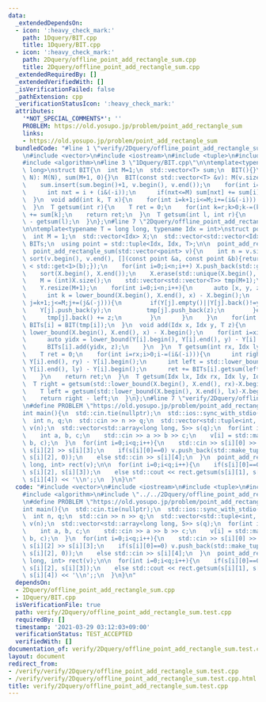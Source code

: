 ```yaml
---
data:
  _extendedDependsOn:
  - icon: ':heavy_check_mark:'
    path: 1Dquery/BIT.cpp
    title: 1Dquery/BIT.cpp
  - icon: ':heavy_check_mark:'
    path: 2Dquery/offline_point_add_rectangle_sum.cpp
    title: 2Dquery/offline_point_add_rectangle_sum.cpp
  _extendedRequiredBy: []
  _extendedVerifiedWith: []
  _isVerificationFailed: false
  _pathExtension: cpp
  _verificationStatusIcon: ':heavy_check_mark:'
  attributes:
    '*NOT_SPECIAL_COMMENTS*': ''
    PROBLEM: https://old.yosupo.jp/problem/point_add_rectangle_sum
    links:
    - https://old.yosupo.jp/problem/point_add_rectangle_sum
  bundledCode: "#line 1 \"verify/2Dquery/offline_point_add_rectangle_sum.test.cpp\"\
    \n#include <vector>\n#include <iostream>\n#include <tuple>\n#include <array>\n\
    #include <algorithm>\n#line 3 \"1Dquery/BIT.cpp\"\n\ntemplate<typename T = long\
    \ long>\nstruct BIT{\n  int M=1;\n  std::vector<T> sum;\n  BIT(){}\n  BIT(int\
    \ N): M(N), sum(M+1, 0){}\n  BIT(const std::vector<T> &v): M(v.size()), sum(1){\n\
    \    sum.insert(sum.begin()+1, v.begin(), v.end());\n    for(int i=1;i<=v.size();i++){\n\
    \      int nxt = i + (i&(-i));\n      if(nxt<=M) sum[nxt] += sum[i];\n    }\n\
    \  }\n  void add(int k, T x){\n    for(int i=k+1;i<=M;i+=(i&(-i))) sum[i] += x;\n\
    \  }\n  T getsum(int r){\n    T ret = 0;\n    for(int k=r;k>0;k-=(k&(-k))) ret\
    \ += sum[k];\n    return ret;\n  }\n  T getsum(int l, int r){\n    return getsum(r)\
    \ - getsum(l);\n  }\n};\n#line 7 \"2Dquery/offline_point_add_rectangle_sum.cpp\"\
    \n\ntemplate<typename T = long long, typename Idx = int>\nstruct point_add_rectangle_sum{\n\
    \  int M = 1;\n  std::vector<Idx> X;\n  std::vector<std::vector<Idx>> Y;\n  std::vector<BIT<T>>\
    \ BITs;\n  using point = std::tuple<Idx, Idx, T>;\n\n  point_add_rectangle_sum(){}\n\
    \  point_add_rectangle_sum(std::vector<point> v){\n    int n = v.size();\n   \
    \ sort(v.begin(), v.end(), [](const point &a, const point &b){return std::get<1>(a)\
    \ < std::get<1>(b);});\n    for(int i=0;i<n;i++) X.push_back(std::get<0>(v[i]));\n\
    \    sort(X.begin(), X.end());\n    X.erase(std::unique(X.begin(), X.end()), X.end());\n\
    \    M = (int)X.size();\n    std::vector<std::vector<T>> tmp(M+1);\n    BITs.resize(M+1);\n\
    \    Y.resize(M+1);\n    for(int i=0;i<n;i++){\n      auto [x, y, z] = v[i];\n\
    \      int k = lower_bound(X.begin(), X.end(), x) - X.begin();\n      for(int\
    \ j=k+1;j<=M;j+=(j&(-j))){\n        if(Y[j].empty()||Y[j].back()!=y){\n      \
    \    Y[j].push_back(y);\n          tmp[j].push_back(z);\n        }else{\n    \
    \      tmp[j].back() += z;\n        }\n      }\n    }\n    for(int i=0;i<=M;i++)\
    \ BITs[i] = BIT(tmp[i]);\n  }\n  void add(Idx x, Idx y, T z){\n    auto xidx =\
    \ lower_bound(X.begin(), X.end(), x) - X.begin();\n    for(int i=xidx+1;i<=M;i+=(i&(-i))){\n\
    \      auto yidx = lower_bound(Y[i].begin(), Y[i].end(), y) - Y[i].begin();\n\
    \      BITs[i].add(yidx, z);\n    }\n  }\n  T getsum(int rx, Idx ly, Idx ry){\n\
    \    T ret = 0;\n    for(int i=rx;i>0;i-=(i&(-i))){\n      int right = std::lower_bound(Y[i].begin(),\
    \ Y[i].end(), ry) - Y[i].begin();\n      int left = std::lower_bound(Y[i].begin(),\
    \ Y[i].end(), ly) - Y[i].begin();\n      ret += BITs[i].getsum(left, right);\n\
    \    }\n    return ret;\n  }\n  T getsum(Idx lx, Idx rx, Idx ly, Idx ry){\n  \
    \  T right = getsum(std::lower_bound(X.begin(), X.end(), rx)-X.begin(), ly, ry);\n\
    \    T left = getsum(std::lower_bound(X.begin(), X.end(), lx)-X.begin(), ly, ry);\n\
    \    return right - left;\n  }\n};\n#line 7 \"verify/2Dquery/offline_point_add_rectangle_sum.test.cpp\"\
    \n#define PROBLEM \"https://old.yosupo.jp/problem/point_add_rectangle_sum\"\n\n\
    int main(){\n  std::cin.tie(nullptr);\n  std::ios::sync_with_stdio(false);\n\n\
    \  int n, q;\n  std::cin >> n >> q;\n  std::vector<std::tuple<int, int, long long>>\
    \ v(n);\n  std::vector<std::array<long long, 5>> s(q);\n  for(int i=0;i<n;i++){\n\
    \    int a, b, c;\n    std::cin >> a >> b >> c;\n    v[i] = std::make_tuple(a,\
    \ b, c);\n  }\n  for(int i=0;i<q;i++){\n    std::cin >> s[i][0] >> s[i][1] >>\
    \ s[i][2] >> s[i][3];\n    if(s[i][0]==0) v.push_back(std::make_tuple(s[i][1],\
    \ s[i][2], 0));\n    else std::cin >> s[i][4];\n  }\n  point_add_rectangle_sum<long\
    \ long, int> rect(v);\n\n  for(int i=0;i<q;i++){\n    if(s[i][0]==0) rect.add(s[i][1],\
    \ s[i][2], s[i][3]);\n    else std::cout << rect.getsum(s[i][1], s[i][3], s[i][2],\
    \ s[i][4]) << '\\n';;\n  }\n}\n"
  code: "#include <vector>\n#include <iostream>\n#include <tuple>\n#include <array>\n\
    #include <algorithm>\n#include \"../../2Dquery/offline_point_add_rectangle_sum.cpp\"\
    \n#define PROBLEM \"https://old.yosupo.jp/problem/point_add_rectangle_sum\"\n\n\
    int main(){\n  std::cin.tie(nullptr);\n  std::ios::sync_with_stdio(false);\n\n\
    \  int n, q;\n  std::cin >> n >> q;\n  std::vector<std::tuple<int, int, long long>>\
    \ v(n);\n  std::vector<std::array<long long, 5>> s(q);\n  for(int i=0;i<n;i++){\n\
    \    int a, b, c;\n    std::cin >> a >> b >> c;\n    v[i] = std::make_tuple(a,\
    \ b, c);\n  }\n  for(int i=0;i<q;i++){\n    std::cin >> s[i][0] >> s[i][1] >>\
    \ s[i][2] >> s[i][3];\n    if(s[i][0]==0) v.push_back(std::make_tuple(s[i][1],\
    \ s[i][2], 0));\n    else std::cin >> s[i][4];\n  }\n  point_add_rectangle_sum<long\
    \ long, int> rect(v);\n\n  for(int i=0;i<q;i++){\n    if(s[i][0]==0) rect.add(s[i][1],\
    \ s[i][2], s[i][3]);\n    else std::cout << rect.getsum(s[i][1], s[i][3], s[i][2],\
    \ s[i][4]) << '\\n';;\n  }\n}\n"
  dependsOn:
  - 2Dquery/offline_point_add_rectangle_sum.cpp
  - 1Dquery/BIT.cpp
  isVerificationFile: true
  path: verify/2Dquery/offline_point_add_rectangle_sum.test.cpp
  requiredBy: []
  timestamp: '2021-03-29 03:12:03+09:00'
  verificationStatus: TEST_ACCEPTED
  verifiedWith: []
documentation_of: verify/2Dquery/offline_point_add_rectangle_sum.test.cpp
layout: document
redirect_from:
- /verify/verify/2Dquery/offline_point_add_rectangle_sum.test.cpp
- /verify/verify/2Dquery/offline_point_add_rectangle_sum.test.cpp.html
title: verify/2Dquery/offline_point_add_rectangle_sum.test.cpp
---
```

